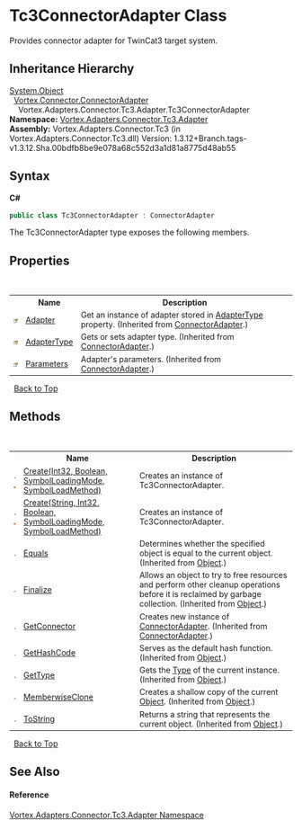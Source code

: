 # Tc3ConnectorAdapter Class
 

Provides connector adapter for TwinCat3 target system.


## Inheritance Hierarchy
<a href="https://docs.microsoft.com/dotnet/api/system.object" target="_blank">System.Object</a><br />&nbsp;&nbsp;<a href="T_Vortex_Connector_ConnectorAdapter.md">Vortex.Connector.ConnectorAdapter</a><br />&nbsp;&nbsp;&nbsp;&nbsp;Vortex.Adapters.Connector.Tc3.Adapter.Tc3ConnectorAdapter<br />
**Namespace:**&nbsp;<a href="N_Vortex_Adapters_Connector_Tc3_Adapter.md">Vortex.Adapters.Connector.Tc3.Adapter</a><br />**Assembly:**&nbsp;Vortex.Adapters.Connector.Tc3 (in Vortex.Adapters.Connector.Tc3.dll) Version: 1.3.12+Branch.tags-v1.3.12.Sha.00bdfb8be9e078a68c552d3a1d81a8775d48ab55

## Syntax

**C#**<br />
``` C#
public class Tc3ConnectorAdapter : ConnectorAdapter
```

The Tc3ConnectorAdapter type exposes the following members.


## Properties
&nbsp;<table><tr><th></th><th>Name</th><th>Description</th></tr><tr><td>![Public property](media/pubproperty.gif "Public property")</td><td><a href="P_Vortex_Connector_ConnectorAdapter_Adapter.md">Adapter</a></td><td>
Get an instance of adapter stored in <a href="P_Vortex_Connector_ConnectorAdapter_AdapterType.md">AdapterType</a> property.
 (Inherited from <a href="T_Vortex_Connector_ConnectorAdapter.md">ConnectorAdapter</a>.)</td></tr><tr><td>![Protected property](media/protproperty.gif "Protected property")</td><td><a href="P_Vortex_Connector_ConnectorAdapter_AdapterType.md">AdapterType</a></td><td>
Gets or sets adapter type.
 (Inherited from <a href="T_Vortex_Connector_ConnectorAdapter.md">ConnectorAdapter</a>.)</td></tr><tr><td>![Public property](media/pubproperty.gif "Public property")</td><td><a href="P_Vortex_Connector_ConnectorAdapter_Parameters.md">Parameters</a></td><td>
Adapter's parameters.
 (Inherited from <a href="T_Vortex_Connector_ConnectorAdapter.md">ConnectorAdapter</a>.)</td></tr></table>&nbsp;
<a href="#tc3connectoradapter-class">Back to Top</a>

## Methods
&nbsp;<table><tr><th></th><th>Name</th><th>Description</th></tr><tr><td>![Public method](media/pubmethod.gif "Public method")![Static member](media/static.gif "Static member")</td><td><a href="M_Vortex_Adapters_Connector_Tc3_Adapter_Tc3ConnectorAdapter_Create.md">Create(Int32, Boolean, SymbolLoadingMode, SymbolLoadMethod)</a></td><td>
Creates an instance of Tc3ConnectorAdapter.</td></tr><tr><td>![Public method](media/pubmethod.gif "Public method")![Static member](media/static.gif "Static member")</td><td><a href="M_Vortex_Adapters_Connector_Tc3_Adapter_Tc3ConnectorAdapter_Create_1.md">Create(String, Int32, Boolean, SymbolLoadingMode, SymbolLoadMethod)</a></td><td>
Creates an instance of Tc3ConnectorAdapter.</td></tr><tr><td>![Public method](media/pubmethod.gif "Public method")</td><td><a href="https://docs.microsoft.com/dotnet/api/system.object.equals#System_Object_Equals_System_Object_" target="_blank">Equals</a></td><td>
Determines whether the specified object is equal to the current object.
 (Inherited from <a href="https://docs.microsoft.com/dotnet/api/system.object" target="_blank">Object</a>.)</td></tr><tr><td>![Protected method](media/protmethod.gif "Protected method")</td><td><a href="https://docs.microsoft.com/dotnet/api/system.object.finalize#System_Object_Finalize" target="_blank">Finalize</a></td><td>
Allows an object to try to free resources and perform other cleanup operations before it is reclaimed by garbage collection.
 (Inherited from <a href="https://docs.microsoft.com/dotnet/api/system.object" target="_blank">Object</a>.)</td></tr><tr><td>![Public method](media/pubmethod.gif "Public method")</td><td><a href="M_Vortex_Connector_ConnectorAdapter_GetConnector.md">GetConnector</a></td><td>
Creates new instance of <a href="T_Vortex_Connector_ConnectorAdapter.md">ConnectorAdapter</a>.
 (Inherited from <a href="T_Vortex_Connector_ConnectorAdapter.md">ConnectorAdapter</a>.)</td></tr><tr><td>![Public method](media/pubmethod.gif "Public method")</td><td><a href="https://docs.microsoft.com/dotnet/api/system.object.gethashcode#System_Object_GetHashCode" target="_blank">GetHashCode</a></td><td>
Serves as the default hash function.
 (Inherited from <a href="https://docs.microsoft.com/dotnet/api/system.object" target="_blank">Object</a>.)</td></tr><tr><td>![Public method](media/pubmethod.gif "Public method")</td><td><a href="https://docs.microsoft.com/dotnet/api/system.object.gettype#System_Object_GetType" target="_blank">GetType</a></td><td>
Gets the <a href="https://docs.microsoft.com/dotnet/api/system.type" target="_blank">Type</a> of the current instance.
 (Inherited from <a href="https://docs.microsoft.com/dotnet/api/system.object" target="_blank">Object</a>.)</td></tr><tr><td>![Protected method](media/protmethod.gif "Protected method")</td><td><a href="https://docs.microsoft.com/dotnet/api/system.object.memberwiseclone#System_Object_MemberwiseClone" target="_blank">MemberwiseClone</a></td><td>
Creates a shallow copy of the current <a href="https://docs.microsoft.com/dotnet/api/system.object" target="_blank">Object</a>.
 (Inherited from <a href="https://docs.microsoft.com/dotnet/api/system.object" target="_blank">Object</a>.)</td></tr><tr><td>![Public method](media/pubmethod.gif "Public method")</td><td><a href="https://docs.microsoft.com/dotnet/api/system.object.tostring#System_Object_ToString" target="_blank">ToString</a></td><td>
Returns a string that represents the current object.
 (Inherited from <a href="https://docs.microsoft.com/dotnet/api/system.object" target="_blank">Object</a>.)</td></tr></table>&nbsp;
<a href="#tc3connectoradapter-class">Back to Top</a>

## See Also


#### Reference
<a href="N_Vortex_Adapters_Connector_Tc3_Adapter.md">Vortex.Adapters.Connector.Tc3.Adapter Namespace</a><br />